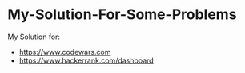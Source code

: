 # My-Solution-For-Some-Problems
My Solution for:
- https://www.codewars.com
- https://www.hackerrank.com/dashboard
